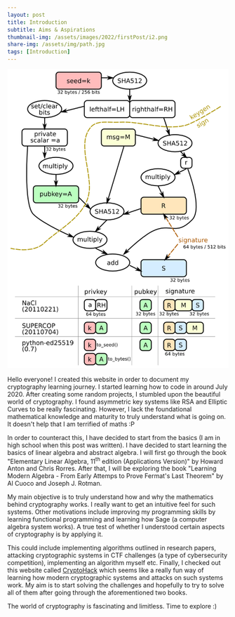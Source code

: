 ```yaml
---
layout: post
title: Introduction
subtitle: Aims & Aspirations
thumbnail-img: /assets/images/2022/firstPost/i2.png
share-img: /assets/img/path.jpg
tags: [Introduction]
---
```


![Introductory Post](/assets/images/2022/firstPost/i1.png)

Hello everyone! I created this website in order to document my cryptography learning journey. I started learning how to code in around July 2020. After creating some random projects, I stumbled upon the beautiful world of cryptography. I found asymmetric key systems like RSA and Elliptic Curves to be really fascinating. However, I lack the foundational mathematical knowledge and maturity to truly understand what is going on. It doesn't help that I am terrified of maths :P

In order to counteract this, I have decided to start from the basics (I am in high school when this post was written). I have decided to start learning the basics of linear algebra and abstract algebra. I will first go through the book "Elementary Linear Algebra, 11<sup>th</sup> edition (Applications Version)" by Howard Anton and Chris Rorres. After that, I will be exploring the book "Learning Modern Algebra - From Early Attemps to Prove Fermat's Last Theorem" by Al Cuoco and Joseph J. Rotman.

My main objective is to truly understand how and why the mathematics behind cryptography works. I really want to get an intuitive feel for such systems. Other motivations include improving my programming skills by learning functional programming and learning how Sage (a computer algebra system works). A true test of whether I understood certain aspects of cryptography is by applying it.

This could include implementing algorithms outlined in research papers, attacking cryptographic systems in CTF challenges (a type of cybersecurity competition), implementing an algorithm myself etc. Finally, I checked out this website called [CryptoHack](https://cryptohack.org/) which seems like a really fun way of learning how modern cryptographic systems and attacks on such systems work. My aim is to start solving the challenges and hopefully to try to solve all of them after going through the aforementioned two books.

The world of cryptography is fascinating and limitless. Time to explore :)
